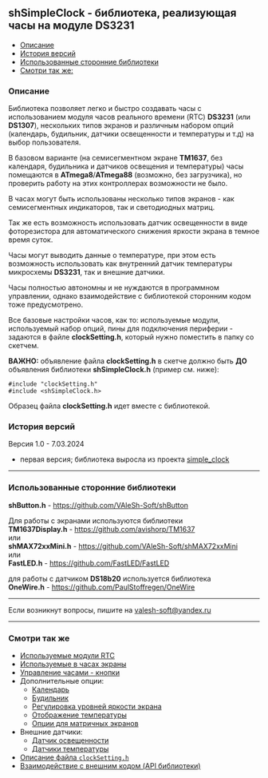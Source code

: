 ## shSimpleClock - библиотека, реализующая часы на модуле DS3231

- [Описание](#описание)
- [История версий](#история-версий)
- [Использованные сторонние библиотеки](#использованные-сторонние-библиотеки)
- [Смотри так же:](#смотри-так-же)

### Описание

Библиотека позволяет легко и быстро создавать часы с использованием модуля часов реального времени (RTC) **DS3231** (или **DS1307**), нескольких типов экранов и различным набором опций (календарь, будильник, датчики освещенности и температуры и т.д) на выбор пользователя. 

В базовом варианте (на семисегментном экране **TM1637**, без календаря, будильника и датчиков освещения и температуры) часы помещаются в **ATmega8**/**ATmega88** (возможно, без загрузчика), но проверить работу на этих контроллерах возможности не было.

В часах могут быть использованы несколько типов экранов - как семисегментных индикаторов, так и светодиодных матриц.

Так же есть возможность использовать датчик освещенности в виде фоторезистора для автоматического снижения яркости экрана в темное время суток.

Часы могут выводить данные о температуре, при этом есть возможность использовать как внутренний датчик температуры микросхемы **DS3231**, так и внешние датчики.

Часы полностью автономны и не нуждаются в программном управлении, однако взаимодействие с библиотекой сторонним кодом тоже предусмотрено.

Все базовые настройки часов, как то: используемые модули, используемый набор опций, пины для подключения периферии - задаются в файле **clockSetting.h**, который нужно поместить в папку со скетчем.

**ВАЖНО:** объявление файла **clockSetting.h** в скетче должно быть **ДО** объявления библиотеки **shSimpleClock.h** (пример см. ниже):

```
#include "clockSetting.h"
#include <shSimpleClock.h>
```

Образец файла **clockSetting.h** идет вместе с библиотекой.

### История версий

Версия 1.0 - 7.03.2024
 + первая версия; библиотека выросла из проекта [simple_clock](https://github.com/VAleSh-Soft/simple_clock)

<hr>

### Использованные сторонние библиотеки

**shButton.h** - https://github.com/VAleSh-Soft/shButton<br>

Для работы с экранами используются библиотеки<br>
**TM1637Display.h** - https://github.com/avishorp/TM1637<br>
или<br>
**shMAX72xxMini.h** - https://github.com/VAleSh-Soft/shMAX72xxMini<br>
или <br>
**FastLED.h** - https://github.com/FastLED/FastLED<br>

для работы с датчиком **DS18b20** используется библиотека<br>
**OneWire.h** - https://github.com/PaulStoffregen/OneWire

<hr>

Если возникнут вопросы, пишите на valesh-soft@yandex.ru 

<hr>

### Смотри так же
- [Используемые модули RTC](docs/rtc.md)
- [Используемые в часах экраны](docs/displays.md)
- [Управление часами - кнопки](docs/buttons.md)
- Дополнительные опции:
  - [Календарь](docs/calendar.md)
  - [Будильник](docs/alarm.md)
  - [Регулировка уровней яркости экрана](docs/br_adjust.md)
  - [Отображение температуры](docs/show_temp.md)
  - [Опции для матричных экранов](docs/matrix.md)
- Внешние датчики:
  - [Датчик освещенности](docs/light_sensor.md)
  - [Датчики температуры](docs/temp_sensors.md)
- [Описание файла `clockSetting.h`](docs/clock_setting.md)
- [Взаимодействие с внешним кодом (API библиотеки)](docs/api.md)
